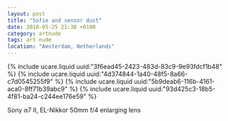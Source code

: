 ```yaml
---
layout: post
title: "Sofie and sensor dust"
date: 2018-05-25 21:38 +0100
category: artnude
tags: art nude
location: "Amsterdam, Netherlands"
---
```


{% include ucare.liquid uuid:"3f6ead45-2423-483d-83c9-9e93fdcf1b48" %}
{% include ucare.liquid uuid:"4d374844-1a40-48f5-8a66-c7d0545255f9" %}
{% include ucare.liquid uuid:"5b9deab6-116b-4161-aca0-8ff71b39abc9" %}
{% include ucare.liquid uuid:"93d425c3-18b5-4f81-ba24-c244ee176e59" %}

Sony α7 II, EL-Nikkor 50mm f/4 enlarging lens